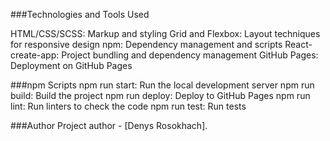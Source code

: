 
###Technologies and Tools Used

HTML/CSS/SCSS: Markup and styling
Grid and Flexbox: Layout techniques for responsive design
npm: Dependency management and scripts
React-create-app: Project bundling and dependency management
GitHub Pages: Deployment on GitHub Pages

###npm Scripts
  npm run start: Run the local development server
  npm run build: Build the project
  npm run deploy: Deploy to GitHub Pages
  npm run lint: Run linters to check the code
  npm run test: Run tests

###Author
Project author - [Denys Rosokhach].
